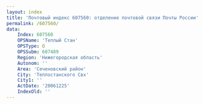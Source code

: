 ```yaml
---
layout: index
title: 'Почтовый индекс 607560: отделение почтовой связи Почты России'
permalink: /607560/
data:
    Index: 607560
    OPSName: 'Теплый Стан'
    OPSType: О
    OPSSubm: 607489
    Region: 'Нижегородская область'
    Autonom: ''
    Area: 'Сеченовский район'
    City: 'Теплостанского Свх'
    City1: ''
    ActDate: '20061225'
    IndexOld: ''
---
```

